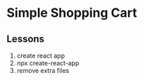 # Simple Shopping Cart

## Lessons

1. create react app
  1. npx create-react-app
  2. remove extra files